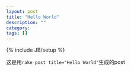 ```yaml
---
layout: post
title: "Hello World"
description: ""
category: 
tags: []
---
```

{% include JB/setup %}

这是用`rake post title="Hello World"`生成的post
